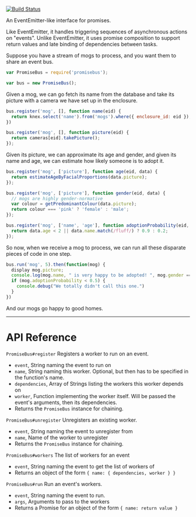 [![Build Status](https://secure.travis-ci.org/SohumB/promisebus.png)](http://travis-ci.org/SohumB/promisebus)

An EventEmitter-like interface for promises.

Like EventEmitter, it handles triggering sequences of asynchronous
actions on "events". Unlike EventEmitter, it uses promise composition
to support return values and late binding of dependencies between tasks.

Suppose you have a stream of mogs to process, and you want them to
share an event bus.

```javascript
var PromiseBus = require('promisebus');

var bus = new PromiseBus();
```

Given a mog, we can go fetch its name from the database and take its
picture with a camera we have set up in the enclosure.

```javascript
bus.register('mog', [], function name(eid) {
  return knex.select('name').from('mogs').where({ enclosure_id: eid });
})

bus.register('mog', [], function picture(eid) {
  return cameras[eid].takePicture();
});
```

Given its picture, we can approximate its age and gender, and given
its name and age, we can estimate how likely someone is to
adopt it.

```javascript
bus.register('mog', ['picture'], function age(eid, data) {
  return estimateAgeByFacialProportions(data.picture);
});

bus.register('mog', ['picture'], function gender(eid, data) {
  // mogs are highly gender-normative
  var colour = getPredominantColour(data.picture);
  return colour === 'pink' ? 'female' : 'male';
});

bus.register('mog', ['name', 'age'], function adoptionProbability(eid, data) {
  return data.age < 2 || data.name.match(/fluff/) ? 0.9 : 0.2;
});
```

So now, when we receive a mog to process, we can run all these
disparate pieces of code in one step.

```javascript
bus.run('mog', 5).then(function(mog) {
  display mog.picture;
  console.log(mog.name, " is very happy to be adopted! ", mog.gender === 'female' ? "She" : "He", " hopes to see you soon!");
  if (mog.adoptionProbability < 0.5) {
    console.debug("We totally didn't call this one.")
  }
})
```

And our mogs go happy to good homes.

---

# API Reference

`PromiseBus#register` Registers a worker to run on an event.
- `event`, String naming the event to run on
- `name`, String naming this worker. Optional, but then has to be specified in the function's name.
- `dependencies`, Array of Strings listing the workers this worker depends on
- `worker`, Function implementing the worker itself. Will be passed the event's arguments, then its dependencies.
- Returns the `PromiseBus` instance for chaining.

`PromiseBus#unregister` Unregisters an existing worker.
- `event`, String naming the event to unregister from
- `name`, Name of the worker to unregister
- Returns the `PromiseBus` instance for chaining.

`PromiseBus#workers` The list of workers for an event
- `event`, String naming the event to get the list of workers of
- Returns an object of the form `{ name: { dependencies, worker } }`

`PromiseBus#run` Run an event's workers.
- `event`, String naming the event to run.
- `args`, Arguments to pass to the workers
- Returns a Promise for an object of the form `{ name: return value }`
